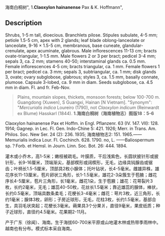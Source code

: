 海南白桐树",
1.**Claoxylon hainanense** Pax & K. Hoffmann",

## Description
Shrubs, 1-5 m tall, dioecious. Branchlets pilose. Stipules subulate, 4-5 mm; petiole 1.5-5 cm, apex with 2 glands; leaf blade oblong-lanceolate or lanceolate, 9-16 × 1.5-5 cm, membranous, base cuneate, glandular-crenulate, apex acuminate, glabrous. Male inflorescences 11-13 cm; bracts ovate-triangular, 1-1.5 mm. Male flowers 2 or 3 per bract; pedicel 3-4 mm; sepals 3, ca. 2 mm; stamens 40-50; interstaminal glands ca. 0.5 mm. Female inflorescences 4-5 cm; bracts triangular, ca. 1 mm. Female flowers 1 per bract; pedicel ca. 3 mm; sepals 3, subtriangular, ca. 1 mm; disk glands 3, ovate; ovary subglobose, glabrous; styles 3, ca. 1.5 mm, basally connate, plumose. Capsule 3-lobed, ca. 9 mm in diam. Seeds subglobose, ca. 4.5 mm in diam. Fl. and fr. Feb-Nov.

> Plains, mountain slopes, thickets, monsoon forests; below 100-700 m. Guangdong (Xuwen), S Guangxi, Hainan [N Vietnam].
  "Synonym": "*Mercurialis indica* Loureiro (1790), not *Claoxylon indicum* (Reinwardt ex Blume) Hasskarl (1844).
**1.海南白桐树（海南植物志）图版18：5-6**

Claoxylon hainanense Pax et Hoffm. in Engl. Pflanzenr. 63 (IV. 147. VII): 128. 1914; Gagnep. in Lec. Fl. Gen. Indo-Chine 5: 421. 1926; Merr. in Trans. Am. Philos. Soc. New Ser. 24 (2): 236. 1935; 海南植物志2: 151. 1965.——Memurialis indica Lour. Fl. Cochinch. 628. 1790. no, L. ——Baliospermum sp.？Forb. et Hemsl. in Journ. Linn. Soc. Bot. 26: 444. 1894.

灌木或小乔木，高1-5米；嫩枝被疏毛。叶膜质，干后浅紫色，长圆状披针形或披针形，长9-16厘米，顶端渐尖，基部楔形或阔楔形，无毛，边缘具钝腺齿或锯齿；叶柄长1.5-5厘米，顶部具2枚小腺体；托叶钻状，长4-5毫米。雌雄异株，雄花序长11-13厘米，苞片卵状三角形，长1-1.5毫米，雄花2-3朵簇生于苞腋；雌花序长4-5厘米，苞片三角形，长1毫米，雌花1朵，生于苞腋；雄花：花萼裂片3枚，长约2毫米，无毛；雄蕊40-50枚，花丝长1.5毫米；靠近雄蕊的腺体，棒状，长约0.5毫米，顶端具数条柔毛；花梗长3-4毫米；雌花：萼片3枚，近三角形，长约1毫米；腺体3枚，卵形；子房近球形，无毛，花柱3枚，长约1.5毫米，基部合生，具羽毛状突起；花梗长3毫米。蒴果具3个分果爿，直径9毫米，果皮纸质；种子近球形，直径约4.5毫米。花果期2-11月。

产于广东（徐闻）、海南。生于海拔60-700米平原或山地灌木林或热带季雨林中。越南也有分布。模式标本采自海南。
